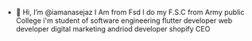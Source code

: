 - 👋 Hi, I’m @iamanasejaz
I Am from Fsd
I do my F.S.C from Army public College
i'm student of software engineering
flutter developer
web developer
digital marketing
andriod developer
shopify
CEO

